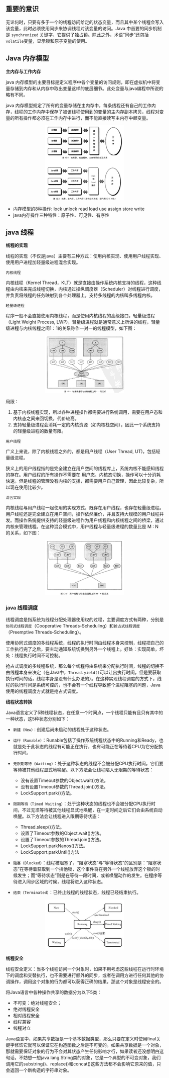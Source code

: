 ## 重要的意识
无论何时，只要有多于一个的线程访问给定的状态变量，而且其中某个线程会写入该变量，此时必须使用同步来协调线程对该变量的访问。Java 中首要的同步机制是 `synchronized` 关键字，它提供了独占锁。除此之外，术语“同步”还包括`volatile`变量，显示锁和原子变量的使用。

## Java 内存模型

**主内存与工作内存**

java 内存模型的主要目标是定义程序中各个变量的访问规则，即在虚拟机中将变量存储到内存和从内存中取出变量这样的底层细节。此处变量与java编程中所说的略有不同。

java 内存模型规定了所有的变量存储在主内存中，每条线程还有自己的工作内存，线程的工作内存中保存了被该线程使用到的变量的主内存副本拷贝，线程对变量的所有操作都必须在工作内存中进行，而不能直接读写主内存中额变量。

<div align="center">
    <img src="../zzzimg/java/javaMem.png" width="50%">
</div>

- 内存模型的8种操作: lock unlock read load use assign store write
- java内存操作三种特性：原子性、可见性、有序性

## java 线程

**线程的实现**

线程的实现（不仅是java）主要有三种方式：使用内核实现、使用用户线程实现、使用用户进程加轻量级进程混合实现。

`内核线程`

内核线程（Kernel Thread，KLT）就是直接由操作系统内核支持的线程，这种线程由内核来完成线程切换，内核通过操纵调度器（Scheduler）对线程进行调度，并负责将线程的任务映射到各个处理器上，支持多线程的内核叫多线程内核。

`轻量级进程`

程序一般不会直接使用内核线程，而是使用内核线程的高级接口，轻量级进程（Light Weight Process, LWP)，轻量级进程就是通常意义上所讲的线程，轻量级进程与内核线程之间1：1的关系称作一对一的线程模型，如下图：

<div align="center">
    <img src="../zzzimg/java/LWT.png" width="50%">
</div>

局限：
1. 基于内核线程实现，所以各种进程操作都需要进行系统调用，需要在用户态和内核态之间来回切换，代价较高。
2. 支持轻量级进程会消耗一定的内核资源（如内核栈空间），因此一个系统支持的轻量级进程的数量有限。

`用户线程`

广义上来说，除了内核线程之外的，都是用户线程（User Thread, UT)，包括轻量级进程。

狭义上的用户线程指的是完全建立在用户空间的线程库上，系统内核不能感知线程的存在。用户线程的所有操作不需要在
用户态、内核态切换，操作可以十分消耗快速。但是线程的管理没有内核的支援，都需要用户自己管理，因此比较复杂，所以现在使用比较少。

`混合实现`

内核线程与用户线程一起使用的实现方式，既存在用户线程，也存在轻量级进程。用户线程还是完全建立在用户空间，操作依然廉价，并且支持大规模的用户线程并发。而操作系统提供支持的轻量级进程作为用户线程和内核线程之间的桥梁，通过内核来管理线程。在这种混合模式中，用户线程与轻量级进程的数量比是 M : N 的关系，如下图：

<div align="center">
    <img src="../zzzimg/java/mix.png" width="50%">
</div>

### java 线程调度

线程调度是指系统为线程分配处理器使用权的过程，主要调度方式有两种，分别是`协同式线程调度`（Cooperative Threads-Scheduling）和`抢占式线程调度`（Preemptive Threads-Scheduling）。

使用协同式调度的多线程系统，线程的执行时间由线程本身来控制，线程把自己的工作执行完了之后，要主动通知系统切换到另外一个线程上。好处：实现简单，坏处：线程执行时间不可控制。

抢占式调度的多线程系统，那么每个线程将由系统来分配执行时间，线程的切换不由线程本身来决定（在Java中，`Thread.yield()`可以让出执行时间，但是要获取执行时间的话，线程本身是没有什么办法的）。在这种实现线程调度的方式下，线程的执行时间是系统可控的，也不会有一个线程导致整个进程阻塞的问题，Java使用的线程调度方式就是抢占式调度。

**线程状态转换**

Java语言定义了5种线程状态，在任意一个时间点，一个线程只能有且只有其中的一种状态，这5种状态分别如下：

- `新建（New）：`创建后尚未启动的线程处于这种状态。

- `运行（Runable）`：Runable包括了操作系统线程状态中的Running和Ready，也就是处于此状态的线程有可能正在执行，也有可能正在等待着CPU为它分配执行时间。

- `无限期等待（Waiting）`：处于这种状态的线程不会被分配CPU执行时间，它们要等待被其他线程显式地唤醒。以下方法会让线程陷入无限期的等待状态：
    - 没有设置Timeout参数的Object.wait()方法。
    - 没有设置Timeout参数的Thread.join()方法。
    - LockSupport.park()方法。
  
- `限期等待（Timed Waiting）`：处于这种状态的线程也不会被分配CPU执行时间，不过无须等待被其他线程显式地唤醒，在一定时间之后它们会由系统自动唤醒。以下方法会让线程进入限期等待状态：
  - Thread.sleep()方法。
  - 设置了Timeout参数的Object.wait()方法。
  - 设置了Timeout参数的Thread.join()方法。
  - LockSupport.parkNanos()方法。
  - LockSupport.parkUntil()方法

- `阻塞（Blocked）`：线程被阻塞了，“阻塞状态”与“等待状态”的区别是：“阻塞状态”在等待着获取到一个排他锁，这个事件将在另外一个线程放弃这个锁的时候发生；而“等待状态”则是在等待一段时间，或者唤醒动作的发生。在程序等待进入同步区域的时候，线程将进入这种状态。

- `结束（Terminated）`：已终止线程的线程状态，线程已经结束执行。

<div align="center">
    <img src="../zzzimg/java/thread state.png" width="50%">
</div>

**线程安全**

线程安全定义：当多个线程访问一个对象时，如果不用考虑这些线程在运行时环境下的调度和交替执行，也不需要进行额外的同步，或者在调用方进行任何其他的协调操作，调用这个对象的行为都可以获得正确的结果，那这个对象是线程安全的。

将Java语言中各种操作共享的数据分为以下5类：
- 不可变：绝对线程安全；
- 绝对线程安全
- 相对线程安全
- 线程兼容
- 线程对立

Java语言中，如果共享数据是一个基本数据类型，那么只要在定义时使用final关键字修饰它就可以保证它在构造函数之后是不可变的。如果共享数据是一个对象，那就需要保证对象的行为不会对其状态产生任何影响才行，如果读者还没想明白这句话，不妨想一想java.lang.String类的对象，它是一个典型的不可变对象，我们调用它的substring()、replace()和concat()这些方法都不会影响它原来的值，只会返回一个新构造的字符串对象。
